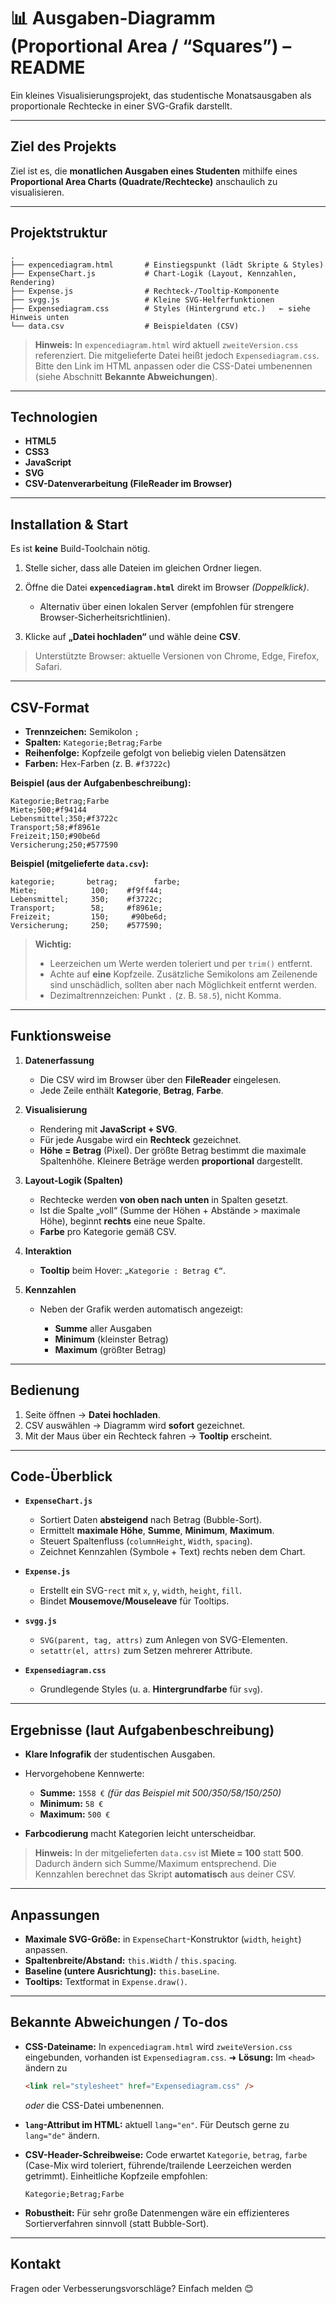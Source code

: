 # 📊 Ausgaben-Diagramm (Proportional Area / “Squares”) – README

Ein kleines Visualisierungsprojekt, das studentische Monats­ausgaben als proportionale Rechtecke in einer SVG-Grafik darstellt.

---

## Ziel des Projekts

Ziel ist es, die **monatlichen Ausgaben eines Studenten** mithilfe eines **Proportional Area Charts (Quadrate/Rechtecke)** anschaulich zu visualisieren.

---

## Projektstruktur

```
.
├── expencediagram.html       # Einstiegspunkt (lädt Skripte & Styles)
├── ExpenseChart.js           # Chart-Logik (Layout, Kennzahlen, Rendering)
├── Expense.js                # Rechteck-/Tooltip-Komponente
├── svgg.js                   # Kleine SVG-Helferfunktionen
├── Expensediagram.css        # Styles (Hintergrund etc.)   ← siehe Hinweis unten
└── data.csv                  # Beispieldaten (CSV)
```

> **Hinweis:** In `expencediagram.html` wird aktuell `zweiteVersion.css` referenziert. Die mitgelieferte Datei heißt jedoch `Expensediagram.css`. Bitte den Link im HTML anpassen oder die CSS-Datei umbenennen (siehe Abschnitt **Bekannte Abweichungen**).

---

## Technologien

* **HTML5**
* **CSS3**
* **JavaScript**
* **SVG**
* **CSV-Datenverarbeitung (FileReader im Browser)**

---

## Installation & Start

Es ist **keine** Build-Toolchain nötig.

1. Stelle sicher, dass alle Dateien im gleichen Ordner liegen.
2. Öffne die Datei **`expencediagram.html`** direkt im Browser *(Doppelklick)*.

   * Alternativ über einen lokalen Server (empfohlen für strengere Browser-Sicherheitsrichtlinien).
3. Klicke auf **„Datei hochladen“** und wähle deine **CSV**.

> Unterstützte Browser: aktuelle Versionen von Chrome, Edge, Firefox, Safari.

---

## CSV-Format

* **Trennzeichen:** Semikolon `;`
* **Spalten:** `Kategorie;Betrag;Farbe`
* **Reihenfolge:** Kopfzeile gefolgt von beliebig vielen Datensätzen
* **Farben:** Hex-Farben (z. B. `#f3722c`)

**Beispiel (aus der Aufgabenbeschreibung):**

```
Kategorie;Betrag;Farbe
Miete;500;#f94144
Lebensmittel;350;#f3722c
Transport;58;#f8961e
Freizeit;150;#90be6d
Versicherung;250;#577590
```

**Beispiel (mitgelieferte `data.csv`):**

```
kategorie;       betrag;        farbe;
Miete;            100;    #f9ff44;
Lebensmittel;     350;    #f3722c;
Transport;        58;     #f8961e;
Freizeit;         150;     #90be6d;
Versicherung;     250;    #577590;
```

> **Wichtig:**
>
> * Leerzeichen um Werte werden toleriert und per `trim()` entfernt.
> * Achte auf **eine** Kopfzeile. Zusätzliche Semikolons am Zeilenende sind unschädlich, sollten aber nach Möglichkeit entfernt werden.
> * Dezimaltrennzeichen: Punkt `.` (z. B. `58.5`), nicht Komma.

---

## Funktionsweise

1. **Datenerfassung**

   * Die CSV wird im Browser über den **FileReader** eingelesen.
   * Jede Zeile enthält **Kategorie**, **Betrag**, **Farbe**.

2. **Visualisierung**

   * Rendering mit **JavaScript + SVG**.
   * Für jede Ausgabe wird ein **Rechteck** gezeichnet.
   * **Höhe = Betrag** (Pixel). Der größte Betrag bestimmt die maximale Spaltenhöhe. Kleinere Beträge werden **proportional** dargestellt.

3. **Layout-Logik (Spalten)**

   * Rechtecke werden **von oben nach unten** in Spalten gesetzt.
   * Ist die Spalte „voll“ (Summe der Höhen + Abstände > maximale Höhe), beginnt **rechts** eine neue Spalte.
   * **Farbe** pro Kategorie gemäß CSV.

4. **Interaktion**

   * **Tooltip** beim Hover: `„Kategorie : Betrag €“`.

5. **Kennzahlen**

   * Neben der Grafik werden automatisch angezeigt:

     * **Summe** aller Ausgaben
     * **Minimum** (kleinster Betrag)
     * **Maximum** (größter Betrag)

---

## Bedienung

1. Seite öffnen → **Datei hochladen**.
2. CSV auswählen → Diagramm wird **sofort** gezeichnet.
3. Mit der Maus über ein Rechteck fahren → **Tooltip** erscheint.

---

## Code-Überblick

* **`ExpenseChart.js`**

  * Sortiert Daten **absteigend** nach Betrag (Bubble-Sort).
  * Ermittelt **maximale Höhe**, **Summe**, **Minimum**, **Maximum**.
  * Steuert Spaltenfluss (`columnHeight`, `Width`, `spacing`).
  * Zeichnet Kennzahlen (Symbole + Text) rechts neben dem Chart.

* **`Expense.js`**

  * Erstellt ein SVG-`rect` mit `x`, `y`, `width`, `height`, `fill`.
  * Bindet **Mousemove/Mouseleave** für Tooltips.

* **`svgg.js`**

  * `SVG(parent, tag, attrs)` zum Anlegen von SVG-Elementen.
  * `setattr(el, attrs)` zum Setzen mehrerer Attribute.

* **`Expensediagram.css`**

  * Grundlegende Styles (u. a. **Hintergrundfarbe** für `svg`).

---

## Ergebnisse (laut Aufgabenbeschreibung)

* **Klare Infografik** der studentischen Ausgaben.
* Hervorgehobene Kennwerte:

  * **Summe:** `1558 €` *(für das Beispiel mit 500/350/58/150/250)*
  * **Minimum:** `58 €`
  * **Maximum:** `500 €`
* **Farbcodierung** macht Kategorien leicht unterscheidbar.

> **Hinweis:** In der mitgelieferten `data.csv` ist **Miete = 100** statt **500**. Dadurch ändern sich Summe/Maximum entsprechend. Die Kennzahlen berechnet das Skript **automatisch** aus deiner CSV.

---

## Anpassungen

* **Maximale SVG-Größe:** in `ExpenseChart`-Konstruktor (`width`, `height`) anpassen.
* **Spaltenbreite/Abstand:** `this.Width` / `this.spacing`.
* **Baseline (untere Ausrichtung):** `this.baseLine`.
* **Tooltips:** Textformat in `Expense.draw()`.

---

## Bekannte Abweichungen / To-dos

* **CSS-Dateiname:**
  In `expencediagram.html` wird `zweiteVersion.css` eingebunden, vorhanden ist `Expensediagram.css`.
  ➜ **Lösung:** Im `<head>` ändern zu

  ```html
  <link rel="stylesheet" href="Expensediagram.css" />
  ```

  *oder* die CSS-Datei umbenennen.
* **`lang`-Attribut im HTML:** aktuell `lang="en"`. Für Deutsch gerne zu `lang="de"` ändern.
* **CSV-Header-Schreibweise:** Code erwartet `Kategorie`, `betrag`, `farbe` (Case-Mix wird toleriert, führende/trailende Leerzeichen werden getrimmt). Einheitliche Kopfzeile empfohlen:

  ```
  Kategorie;Betrag;Farbe
  ```
* **Robustheit:** Für sehr große Datenmengen wäre ein effizienteres Sortierverfahren sinnvoll (statt Bubble-Sort).

---

## Kontakt

Fragen oder Verbesserungsvorschläge? Einfach melden 😊
